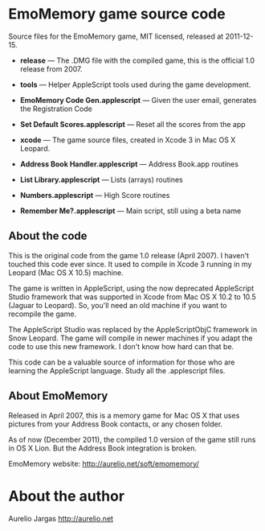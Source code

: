 

# EmoMemory game source code 

Source files for the EmoMemory game, MIT licensed, released at 2011-12-15.

 * **release** — The .DMG file with the compiled game, this is the official 1.0 release from 2007.

 * **tools** — Helper AppleScript tools used during the game development.

  * **EmoMemory Code Gen.applescript** — Given the user email, generates the Registration Code
  * **Set Default Scores.applescript** — Reset all the scores from the app

 * **xcode** — The game source files, created in Xcode 3 in Mac OS X Leopard.

  * **Address Book Handler.applescript** — Address Book.app routines
  * **List Library.applescript** — Lists (arrays) routines
  * **Numbers.applescript** — High Score routines
  * **Remember Me?.applescript** — Main script, still using a beta name

## About the code 

This is the original code from the game 1.0 release (April 2007). I haven't touched this code ever since. It used to compile in Xcode 3 running in my Leopard (Mac OS X 10.5) machine.

The game is written in AppleScript, using the now deprecated AppleScript Studio framework that was supported in Xcode from Mac OS X 10.2 to 10.5 (Jaguar to Leopard). So, you'll need an old machine if you want to recompile the game.

The AppleScript Studio was replaced by the AppleScriptObjC framework in Snow Leopard. The game will compile in newer machines if you adapt the code to use this new framework. I don't know how hard can that be.

This code can be a valuable source of information for those who are learning the AppleScript language. Study all the .applescript files.

## About EmoMemory 

Released in April 2007, this is a memory game for Mac OS X that uses pictures from your Address Book contacts, or any chosen folder.

As of now (December 2011), the compiled 1.0 version of the game still runs in OS X Lion. But the Address Book integration is broken.

EmoMemory website: http://aurelio.net/soft/emomemory/

# About the author 

Aurelio Jargas
http://aurelio.net

